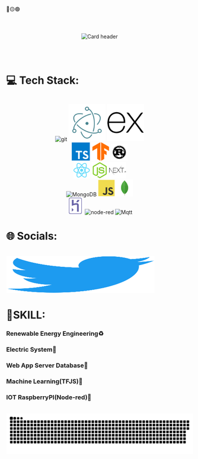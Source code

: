 <div>
🔴🟡🟢

<br>

</div>
<div align="center">
  <br/><br/><br/>
  <img width="300" height="150" src="https://soraclown.netlify.app/src/img/logo.png" alt="Card header"/>
  <br/><br/><br/>
</div>
<br>


# 💻 Tech Stack:


<br/>
<div align="center">
  <img src="https://cdn.jsdelivr.net/gh/devicons/devicon/icons/git/git-original.svg" alt="git" width="100" height="100"/>
  <img src="https://github.com/devicons/devicon/blob/v2.15.1/icons/electron/electron-original.svg" alt="ElectronJS" width="100" height="100"/>
  <img src="https://github.com/devicons/devicon/blob/v2.15.1/icons/express/express-original.svg" alt="ExpressJS" width="100" height="100"/>
</div>
<div align="center">
  <img src="https://github.com/devicons/devicon/blob/v2.15.1/icons/typescript/typescript-plain.svg" alt="TypeScript" width="50" height="50"/>
  <img src="https://github.com/devicons/devicon/blob/v2.15.1/icons/tensorflow/tensorflow-original.svg" alt="TensorflowJS" width="50" height="50"/>
  <img src="https://github.com/devicons/devicon/blob/v2.15.1/icons/rust/rust-plain.svg" alt="Rust" width="45" height="45"/>
</div>
<div align="center">
  <img src="https://github.com/devicons/devicon/blob/v2.15.1/icons/react/react-original.svg" alt="ReactJS" width="45" height="45"/>
  <img src="https://github.com/devicons/devicon/blob/v2.15.1/icons/nodejs/nodejs-original.svg" alt="NodeJS" width="45" height="45"/>
  <img src="https://github.com/devicons/devicon/blob/v2.15.1/icons/nextjs/nextjs-original-wordmark.svg" alt="NextJS" width="45" height="45"/>
</div>
<div align="center">
  <img src="https://miro.medium.com/max/2400/0*BRl-uL7N9LF-1hiD.png" alt="MongoDB" width="45" height="45"/>
  <img src="https://github.com/devicons/devicon/blob/v2.15.1/icons/javascript/javascript-original.svg" alt="JavaScript" width="45" height="45"/>
  <img src="https://github.com/devicons/devicon/blob/v2.15.1/icons/mongodb/mongodb-original.svg" alt="MongoDB" width="45" height="45"/>
</div>
<div align="center">
  <img src="https://github.com/devicons/devicon/blob/v2.15.1/icons/heroku/heroku-original.svg" alt="Heroku" width="45" height="45"/>
  <img src="https://nodered.org/about/resources/media/node-red-icon-2.png" alt="node-red" width="45" height="45"/>
  <img src="https://mqtt.org/assets/img/mqtt-logo-ver.jpg" alt="Mqtt" width="45" height="45"/>
</div>

# 🌐 Socials:
<br/>
<a align="center" href="https://twitter.com/@Ksfdd1"><img src="https://github.com/devicons/devicon/blob/v2.15.1/icons/twitter/twitter-original.svg" width="400" height="100"></a>
<br/>

# 💼SKILL:
<h3>Renewable Energy Engineering♻️</h3>
<h3>Electric System🔌</h3>
<h3>Web App Server Database🐳</h3>
<h3>Machine Learning(TFJS)🧠</h3>
<h3>IOT RaspberryPI(Node-red)🤖</h3>
<br>
<div>
  <img src="https://github.com/Pepyn0/Pepyn0/raw/output/github-contribution-grid-snake.svg" alt="snake"></center>
</div>
